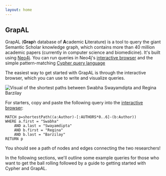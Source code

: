 ```yaml
---
layout: home
---
```

## GrapAL

GrapAL (**Grap**h database of **A**cademic **L**iterature) is a tool to query the giant Semantic Scholar knowledge graph, which contains more than 40 million academic papers (currently in computer science and biomedicine). It's built using [Neo4j](https://neo4j.com/). You can run queries in Neo4j's [interactive browser](https://neo4j.com/developer/guide-neo4j-browser/) and the simple pattern-matching [Cypher query language](https://neo4j.com/developer/cypher-query-language/)

The easiest way to get started with GrapAL is through the interactive browser, which you can use to write and visualize queries.

![Visual of the shortest paths between Swabha Swayamdipta and Regina Barzilay](https://allenai.github.io/grapal-website/assets/images/browser-example.png)

For starters, copy and paste the following query into the [interactive browser](https://grapal.allenai.org:7473/browser):
```
MATCH p=shortestPath((a:Author)-[:AUTHORS*0..6]-(b:Author)) 
WHERE a.first = "Swabha" 
    AND a.last = "Swayamdipta"
    AND b.first = "Regina" 
    AND b.last = "Barzilay"
RETURN p
```
You should see a path of nodes and edges connecting the two researchers! 

In the following sections, we'll outline some example queries for those who want to get the ball rolling followed by a guide to getting started with Cypher and GrapAL.